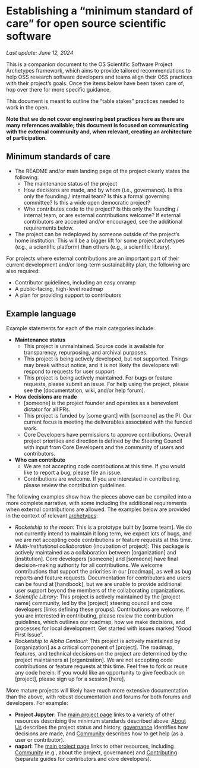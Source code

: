 # Establishing a “minimum standard of care” for open source scientific software

*Last update: June 12, 2024*

This is a companion document to the OS Scientific Software Project Archetypes framework, which aims to provide tailored recommendations to help OSS research software developers and teams align their OSS practices with their project’s goals. Once the items below have been taken care of, hop over there for more specific guidance.

This document is meant to outline the “table stakes” practices needed to work in the open. 

**Note that we do not cover engineering best practices here as there are many references available; this document is focused on communicating with the external community and, when relevant, creating an architecture of participation.**

## Minimum standards of care

- The README and/or main landing page of the project clearly states the following:
    - The maintenance status of the project
    - How decisions are made, and by whom (i.e., governance). Is this only the founding / internal team? Is this a formal governing committee? Is this a wide open democratic project?
    - Who contributes code to the project? Is this only the founding / internal team, or are external contributions welcome? If external contributors are accepted and/or encouraged, see the additional requirements below. 
- The project can be redeployed by someone outside of the project’s home institution. This will be a bigger lift for some project archetypes (e.g., a scientific platform) than others (e.g., a scientific library). 

For projects where external contributions are an important part of their current development and/or long-term sustainability plan, the following are also required:
- Contributor guidelines, including an easy onramp
- A public-facing, high-level roadmap
- A plan for providing support to contributors

## Example language

Example statements for each of the main categories include:
- **Maintenance status**
    - This project is unmaintained. Source code is available for transparency, repurposing, and archival purposes.
    - This project is being actively developed, but not supported. Things may break without notice, and it is not likely the developers will respond to requests for user support.
    - This project is being actively maintained. For bugs or feature requests, please submit an issue. For help using the project, please see the [documentation, wiki, and/or help forum].
- **How decisions are made**
    - [someone] is the project founder and operates as a benevolent dictator for all PRs. 
    - This project is funded by [some grant] with [someone] as the PI. Our current focus is meeting the deliverables associated with the funded work. 
    - Core Developers have permissions to approve contributions. Overall project priorities and direction is defined by the Steering Council with input from Core Developers and the community of users and contributors.
- **Who can contribute**
    - We are not accepting code contributions at this time. If you would like to report a bug, please file an issue.
    - Contributions are welcome. If you are interested in contributing, please review the contribution guidelines.

The following examples show how the pieces above can be compiled into a more complete narrative, with some including the additional requirements when external contributions are allowed. The examples below are provided in the context of relevant [archetypes](/archetypes.md):
- *Rocketship to the moon*: This is a prototype built by [some team]. We do not currently intend to maintain it long term, we expect lots of bugs, and we are not accepting code contributions or feature requests at this time.
- *Multi-institutional collaboration* (incubation of project): This package is actively maintained as a collaboration between [organization] and [institution]. Core developers [someone] and [someone] have final decision-making authority for all contributions. We welcome contributions that support the priorities in our [roadmap], as well as bug reports and feature requests. Documentation for contributors and users can be found at [handbook], but we are unable to provide additional user support beyond the members of the collaborating organizations.
- *Scientific Library*: This project is actively maintained by the [project name] community, led by the [project] steering council and core developers [links defining these groups]. Contributions are welcome. If you are interested in contributing, please review the contribution guidelines, which outlines our roadmap, how we make decisions, and processes for local development. Get started with issues marked “Good First Issue”.
- *Rocketship to Alpha Centauri*: This project is actively maintained by [organization] as a critical component of [project]. The roadmap, features, and technical decisions on the project are determined by the project maintainers at [organization]. We are not accepting code contributions or feature requests at this time. Feel free to fork or reuse any code herein. If you would like an opportunity to give feedback on [project], please sign up for a session [here]. 

More mature projects will likely have much more extensive documentation than the above, with robust documentation and forums for both forums and developers. For example:
- **Project Jupyter**: The [main project page](https://jupyter.org/) links to a variety of other resources describing the minimum standards described above: [About Us](https://jupyter.org/about) describes the project status and history, [governance](https://jupyter.org/governance/intro.html) identifies how decisions are made, and [Community](https://jupyter.org/community) describes how to get help (as a user or contributor).
- **napari**: The [main project page](https://napari.org/stable/index.html) links to other resources, including [Community](https://napari.org/stable/community/index.html) (e.g., about the project, governance) and [Contributing](https://napari.org/stable/developers/index.html) (separate guides for contributors and core developers).